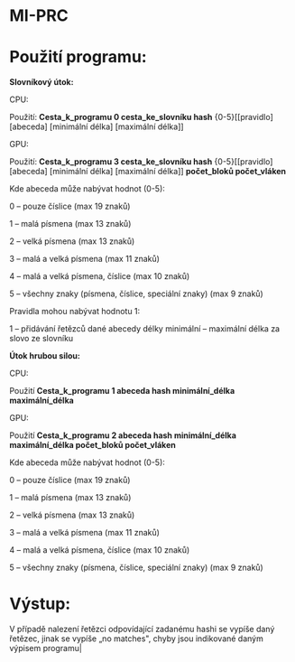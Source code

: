# MI-PRC

# Použití programu:

**Slovníkový útok:**

CPU:

Použití: **Cesta\_k\_programu 0 cesta\_ke\_slovníku hash** {0-5}[[pravidlo] [abeceda] [minimální délka] [maximální délka]]

GPU:

Použití: **Cesta\_k\_programu 3 cesta\_ke\_slovníku hash** {0-5}[[pravidlo] [abeceda] [minimální délka] [maximální délka]] **počet\_bloků počet\_vláken**

Kde abeceda může nabývat hodnot (0-5):

0 – pouze číslice (max 19 znaků)

1 – malá písmena (max 13 znaků)

2 – velká písmena (max 13 znaků)

3 – malá a velká písmena (max 11 znaků)

4 – malá a velká písmena, číslice (max 10 znaků)

5 – všechny znaky (písmena, číslice, speciální znaky) (max 9 znaků)

Pravidla mohou nabývat hodnotu 1:

1 – přidávání řetězců dané abecedy délky minimální – maximální délka za slovo ze slovníku

**Útok hrubou silou:**

CPU:

Použití **Cesta\_k\_programu 1 abeceda hash minimální\_délka maximální\_délka**

GPU:

Použití **Cesta\_k\_programu 2 abeceda hash minimální\_délka maximální\_délka počet\_bloků počet\_vláken**

Kde abeceda může nabývat hodnot (0-5):

0 – pouze číslice (max 19 znaků)

1 – malá písmena (max 13 znaků)

2 – velká písmena (max 13 znaků)

3 – malá a velká písmena (max 11 znaků)

4 – malá a velká písmena, číslice (max 10 znaků)

5 – všechny znaky (písmena, číslice, speciální znaky) (max 9 znaků)

# Výstup:

V případě nalezení řetězci odpovídající zadanému hashi se vypíše daný řetězec, jinak se vypíše „no matches&quot;, chyby jsou indikované daným výpisem programu|

